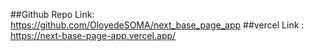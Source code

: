 ##Github Repo Link: https://github.com/OloyedeSOMA/next_base_page_app
##vercel Link : https://next-base-page-app.vercel.app/
